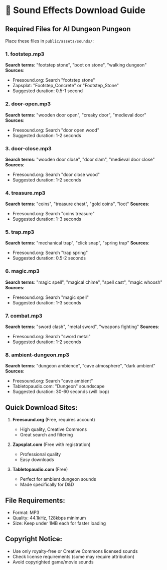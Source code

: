 # 🎵 Sound Effects Download Guide

## Required Files for AI Dungeon Pungeon

Place these files in `public/assets/sounds/`:

### 1. footstep.mp3
**Search terms**: "footstep stone", "boot on stone", "walking dungeon"
**Sources**:
- Freesound.org: Search "footstep stone"
- Zapsplat: "Footstep_Concrete" or "Footstep_Stone"
- Suggested duration: 0.5-1 second

### 2. door-open.mp3  
**Search terms**: "wooden door open", "creaky door", "medieval door"
**Sources**:
- Freesound.org: Search "door open wood"
- Suggested duration: 1-2 seconds

### 3. door-close.mp3
**Search terms**: "wooden door close", "door slam", "medieval door close"
**Sources**: 
- Freesound.org: Search "door close wood"
- Suggested duration: 1-2 seconds

### 4. treasure.mp3
**Search terms**: "coins", "treasure chest", "gold coins", "loot"
**Sources**:
- Freesound.org: Search "coins treasure"
- Suggested duration: 1-3 seconds

### 5. trap.mp3
**Search terms**: "mechanical trap", "click snap", "spring trap"
**Sources**:
- Freesound.org: Search "trap spring"
- Suggested duration: 0.5-2 seconds

### 6. magic.mp3
**Search terms**: "magic spell", "magical chime", "spell cast", "magic whoosh"
**Sources**:
- Freesound.org: Search "magic spell"
- Suggested duration: 1-3 seconds

### 7. combat.mp3
**Search terms**: "sword clash", "metal sword", "weapons fighting"
**Sources**:
- Freesound.org: Search "sword metal"
- Suggested duration: 1-2 seconds

### 8. ambient-dungeon.mp3
**Search terms**: "dungeon ambience", "cave atmosphere", "dark ambient"
**Sources**:
- Freesound.org: Search "cave ambient"
- Tabletopaudio.com: "Dungeon" soundscape
- Suggested duration: 30-60 seconds (will loop)

## Quick Download Sites:

1. **Freesound.org** (Free, requires account)
   - High quality, Creative Commons
   - Great search and filtering

2. **Zapsplat.com** (Free with registration)
   - Professional quality
   - Easy downloads

3. **Tabletopaudio.com** (Free)
   - Perfect for ambient dungeon sounds
   - Made specifically for D&D

## File Requirements:
- Format: MP3
- Quality: 44.1kHz, 128kbps minimum
- Size: Keep under 1MB each for faster loading

## Copyright Notice:
- Use only royalty-free or Creative Commons licensed sounds
- Check license requirements (some may require attribution)
- Avoid copyrighted game/movie sounds